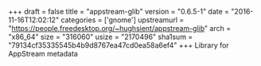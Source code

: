 +++
draft = false
title = "appstream-glib"
version = "0.6.5-1"
date = "2016-11-16T12:02:12"
categories = ['gnome']
upstreamurl = "https://people.freedesktop.org/~hughsient/appstream-glib"
arch = "x86_64"
size = "316060"
usize = "2170496"
sha1sum = "79134cf35335545b4b9d8767ea47cd0ea58a6ef4"
+++
Library for AppStream metadata